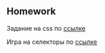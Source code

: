 ##  Homework

Задание на css по [ссылке](https://github.com/AlisherKhamidov/html-css-animals-are-drunk)

Игра на селекторы по [ссылке](https://flukeout.github.io/)